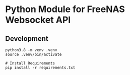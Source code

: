 # Python Module for FreeNAS Websocket API

## Development

```
python3.8 -m venv .venv
source .venv/bin/activate

# Install Requirements
pip install -r requirements.txt
```